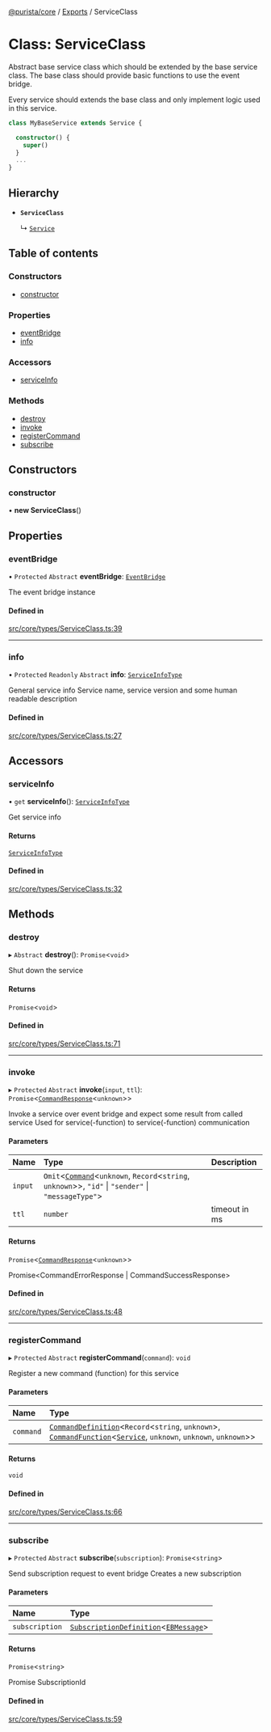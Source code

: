 [@purista/core](../README.md) / [Exports](../modules.md) / ServiceClass

# Class: ServiceClass

Abstract base service class which should be extended by the base service class.
The base class should provide basic functions to use the event bridge.

Every service should extends the base class and only implement logic used in this service.

```typescript
class MyBaseService extends Service {

  constructor() {
    super()
  }
  ...
}
```

## Hierarchy

- **`ServiceClass`**

  ↳ [`Service`](Service.md)

## Table of contents

### Constructors

- [constructor](ServiceClass.md#constructor)

### Properties

- [eventBridge](ServiceClass.md#eventbridge)
- [info](ServiceClass.md#info)

### Accessors

- [serviceInfo](ServiceClass.md#serviceinfo)

### Methods

- [destroy](ServiceClass.md#destroy)
- [invoke](ServiceClass.md#invoke)
- [registerCommand](ServiceClass.md#registercommand)
- [subscribe](ServiceClass.md#subscribe)

## Constructors

### constructor

• **new ServiceClass**()

## Properties

### eventBridge

• `Protected` `Abstract` **eventBridge**: [`EventBridge`](../interfaces/EventBridge.md)

The event bridge instance

#### Defined in

[src/core/types/ServiceClass.ts:39](https://github.com/sebastianwessel/purista/blob/c4dff4d/src/core/types/ServiceClass.ts#L39)

___

### info

• `Protected` `Readonly` `Abstract` **info**: [`ServiceInfoType`](../modules.md#serviceinfotype)

General service info
Service name, service version and some human readable description

#### Defined in

[src/core/types/ServiceClass.ts:27](https://github.com/sebastianwessel/purista/blob/c4dff4d/src/core/types/ServiceClass.ts#L27)

## Accessors

### serviceInfo

• `get` **serviceInfo**(): [`ServiceInfoType`](../modules.md#serviceinfotype)

Get service info

#### Returns

[`ServiceInfoType`](../modules.md#serviceinfotype)

#### Defined in

[src/core/types/ServiceClass.ts:32](https://github.com/sebastianwessel/purista/blob/c4dff4d/src/core/types/ServiceClass.ts#L32)

## Methods

### destroy

▸ `Abstract` **destroy**(): `Promise`<`void`\>

Shut down the service

#### Returns

`Promise`<`void`\>

#### Defined in

[src/core/types/ServiceClass.ts:71](https://github.com/sebastianwessel/purista/blob/c4dff4d/src/core/types/ServiceClass.ts#L71)

___

### invoke

▸ `Protected` `Abstract` **invoke**(`input`, `ttl`): `Promise`<[`CommandResponse`](../modules.md#commandresponse)<`unknown`\>\>

Invoke a service over event bridge and expect some result from called service
Used for service(-function) to service(-function) communication

#### Parameters

| Name | Type | Description |
| :------ | :------ | :------ |
| `input` | `Omit`<[`Command`](../modules.md#command)<`unknown`, `Record`<`string`, `unknown`\>\>, ``"id"`` \| ``"sender"`` \| ``"messageType"``\> |  |
| `ttl` | `number` | timeout in ms |

#### Returns

`Promise`<[`CommandResponse`](../modules.md#commandresponse)<`unknown`\>\>

Promise<CommandErrorResponse | CommandSuccessResponse>

#### Defined in

[src/core/types/ServiceClass.ts:48](https://github.com/sebastianwessel/purista/blob/c4dff4d/src/core/types/ServiceClass.ts#L48)

___

### registerCommand

▸ `Protected` `Abstract` **registerCommand**(`command`): `void`

Register a new command (function) for this service

#### Parameters

| Name | Type |
| :------ | :------ |
| `command` | [`CommandDefinition`](../modules.md#commanddefinition)<`Record`<`string`, `unknown`\>, [`CommandFunction`](../modules.md#commandfunction)<[`Service`](Service.md), `unknown`, `unknown`, `unknown`\>\> |

#### Returns

`void`

#### Defined in

[src/core/types/ServiceClass.ts:66](https://github.com/sebastianwessel/purista/blob/c4dff4d/src/core/types/ServiceClass.ts#L66)

___

### subscribe

▸ `Protected` `Abstract` **subscribe**(`subscription`): `Promise`<`string`\>

Send subscription request to event bridge
Creates a new subscription

#### Parameters

| Name | Type |
| :------ | :------ |
| `subscription` | [`SubscriptionDefinition`](../modules.md#subscriptiondefinition)<[`EBMessage`](../modules.md#ebmessage)\> |

#### Returns

`Promise`<`string`\>

Promise SubscriptionId

#### Defined in

[src/core/types/ServiceClass.ts:59](https://github.com/sebastianwessel/purista/blob/c4dff4d/src/core/types/ServiceClass.ts#L59)
